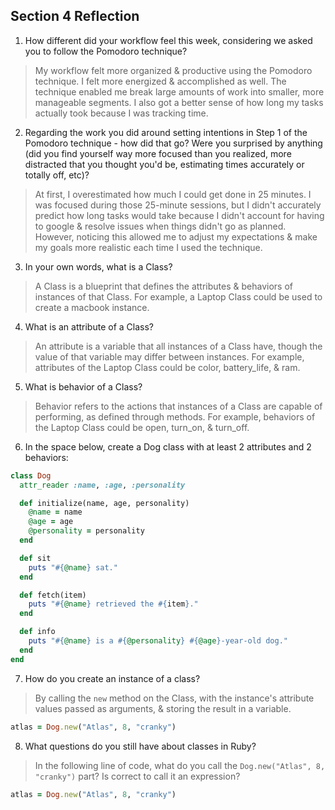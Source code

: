 ## Section 4 Reflection

1. How different did your workflow feel this week, considering we asked you to follow the Pomodoro technique?

  > My workflow felt more organized & productive using the Pomodoro technique. I felt more energized & accomplished as well. The technique enabled me break large amounts of work into smaller, more manageable segments. I also got a better sense of how long my tasks actually took because I was tracking time.

2. Regarding the work you did around setting intentions in Step 1 of the Pomodoro technique - how did that go? Were you surprised by anything (did you find yourself way more focused than you realized, more distracted that you thought you'd be, estimating times accurately or totally off, etc)?

  > At first, I overestimated how much I could get done in 25 minutes. I was focused during those 25-minute sessions, but I didn't accurately predict how long tasks would take because I didn't account for having to google & resolve issues when things didn't go as planned. However, noticing this allowed me to adjust my expectations & make my goals more realistic each time I used the technique.

3. In your own words, what is a Class?
  > A Class is a blueprint that defines the attributes & behaviors of instances of that Class. For example, a Laptop Class could be used to create a macbook instance.

4. What is an attribute of a Class?
  > An attribute is a variable that all instances of a Class have, though the value of that variable may differ between instances. For example, attributes of the Laptop Class could be color, battery_life, & ram.  

5. What is behavior of a Class?
  > Behavior refers to the actions that instances of a Class are capable of performing, as defined through methods. For example, behaviors of the Laptop Class could be open, turn_on, & turn_off.

6. In the space below, create a Dog class with at least 2 attributes and 2 behaviors:

```rb
class Dog
  attr_reader :name, :age, :personality

  def initialize(name, age, personality)
    @name = name
    @age = age
    @personality = personality
  end

  def sit
    puts "#{@name} sat."
  end

  def fetch(item)
    puts "#{@name} retrieved the #{item}."
  end

  def info
    puts "#{@name} is a #{@personality} #{@age}-year-old dog."
  end
end
```

7. How do you create an instance of a class?

  > By calling the `new` method on the Class, with the instance's attribute values passed as arguments, & storing the result in a variable.

  ```ruby
  atlas = Dog.new("Atlas", 8, "cranky")
  ```

8. What questions do you still have about classes in Ruby?

  > In the following line of code, what do you call the `Dog.new("Atlas", 8, "cranky")` part? Is correct to call it an expression?

  ```ruby
  atlas = Dog.new("Atlas", 8, "cranky")
  ```
